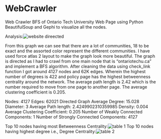 # WebCrawler
Web Crawler BFS of Ontario Tech University Web Page using Python BeautifulSoup and Gephi to visualize all the nodes.

Analysis:![website direected](https://user-images.githubusercontent.com/40570777/181395664-7fa55011-ca50-40e6-9bd2-ae3f695576a7.png)

From this graph we can see that there are a lot of communities, 18 to be exact and the assorted color represent the different communities. I have used force atlas 2 layout to make the graph look more beautiful. The graph is directed as I had to crawl from one main node that is “ontariotechu.ca” and implement a BFS algorithm. After cleaning the data using check_link function I got around 4127 nodes and 62K edges. Wherein the highest number of degrees is 422 and policy page has the highest betweenness centrality around the network. The average path length is 2.42 which is the number required to move from one page to another page. The average clustering coefficient is 0.205. 

Nodes: 4127
Edges: 62021
Directed Graph
Average Degree: 15.028
Diameter: 3
Average Path length: 2.4249902310359985
Density: 0.004
Average Clustering Coefficient: 0.205
Number of Weakly Connected Components: 1
Number of Strongly Connected Components: 4127


Top 10 nodes having most Betweenness Centrality:![table 1](https://user-images.githubusercontent.com/40570777/181395109-07c5f0b7-7f54-405f-b1df-163ddfe75408.png)
Top 10 nodes having highest degree i.e., Degree Centrality:![table 2](https://user-images.githubusercontent.com/40570777/181395146-9333430d-68bc-4749-b9c8-6d987040dae3.png)
